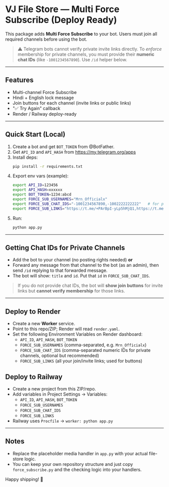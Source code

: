
# VJ File Store — Multi Force Subscribe (Deploy Ready)

This package adds **Multi Force Subscribe** to your bot. Users must join all required channels before using the bot.

> ⚠️ Telegram bots cannot verify private invite links directly. To *enforce* membership for private channels, you must provide their **numeric chat IDs** (like `-1001234567890`). Use `/id` helper below.

---

## Features
- Multi-channel Force Subscribe
- Hindi + English lock message
- Join buttons for each channel (invite links or public links)
- "✅ Try Again" callback
- Render / Railway deploy-ready

---

## Quick Start (Local)
1. Create a bot and get `BOT_TOKEN` from @BotFather.
2. Get `API_ID` and `API_HASH` from https://my.telegram.org/apps
3. Install deps:
   ```bash
   pip install -r requirements.txt
   ```
4. Export env vars (example):
   ```bash
   export API_ID=123456
   export API_HASH=xxxxxx
   export BOT_TOKEN=1234:abcd
   export FORCE_SUB_USERNAMES="Mrn_Officialx"
   export FORCE_SUB_CHAT_IDS="-1001234567890,-1002222222222"   # for private channels (optional)
   export FORCE_SUB_LINKS="https://t.me/+PArBpI-yLp5hMjQ1,https://t.me/+u6qe756hjylkNmE1,https://t.me/Mrn_Officialx"
   ```
5. Run:
   ```bash
   python app.py
   ```

---

## Getting Chat IDs for Private Channels
- Add the bot to your channel (no posting rights needed) **or**
- Forward any message from that channel to the bot (as an admin), then send `/id` replying to that forwarded message.
- The bot will show: `title` and `id`. Put that `id` in `FORCE_SUB_CHAT_IDS`.

> If you do not provide chat IDs, the bot will **show join buttons** for invite links but **cannot verify membership** for those links.

---

## Deploy to Render
- Create a new **Worker** service.
- Point to this repo/ZIP; Render will read `render.yaml`.
- Set the following Environment Variables on Render dashboard:
  - `API_ID`, `API_HASH`, `BOT_TOKEN`
  - `FORCE_SUB_USERNAMES` (comma-separated, e.g. `Mrn_Officialx`)
  - `FORCE_SUB_CHAT_IDS` (comma-separated numeric IDs for private channels, optional but recommended)
  - `FORCE_SUB_LINKS` (all your join/invite links; used for buttons)

## Deploy to Railway
- Create a new project from this ZIP/repo.
- Add variables in Project Settings → Variables:
  - `API_ID`, `API_HASH`, `BOT_TOKEN`
  - `FORCE_SUB_USERNAMES`
  - `FORCE_SUB_CHAT_IDS`
  - `FORCE_SUB_LINKS`
- Railway uses `Procfile` → `worker: python app.py`

---

## Notes
- Replace the placeholder media handler in `app.py` with your actual file-store logic.
- You can keep your own repository structure and just copy `force_subscribe.py` and the checking logic into your handlers.

Happy shipping! 🚀
